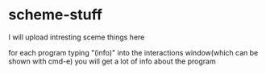 # scheme-stuff
I will upload intresting sceme things here

for each program typing "(info)" into the interactions window(which can be shown with cmd-e) you will get a lot of info about the program
